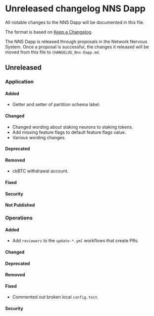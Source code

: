 # Unreleased changelog NNS Dapp

All notable changes to the NNS Dapp will be documented in this file.

The format is based on [Keep a Changelog](https://keepachangelog.com/en/1.0.0/).

The NNS Dapp is released through proposals in the Network Nervous System. Once a
proposal is successful, the changes it released will be moved from this file to
`CHANGELOG_Nns-Dapp.md`.

## Unreleased

### Application

#### Added

* Getter and setter of partition schema label.

#### Changed

* Changed wording about staking neurons to staking tokens.
* Add missing feature flags to default feature flags value.
* Various wording changes.

#### Deprecated

#### Removed

* ckBTC withdrawal account.

#### Fixed

#### Security

#### Not Published

### Operations

#### Added

* Add `reviewers` to the `update-*.yml` workflows that create PRs.

#### Changed

#### Deprecated

#### Removed

#### Fixed

* Commented out broken local `config.test`.

#### Security
